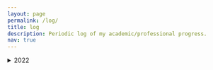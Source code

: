 ```yaml
---
layout: page
permalink: /log/
title: log
description: Periodic log of my academic/professional progress.
nav: true
---
```


<details>
  <summary markdown="span"> 2022 </summary>
    
<details>
  <summary markdown="span"> March 2022 </summary>
  
</details>
</details>
    
  
